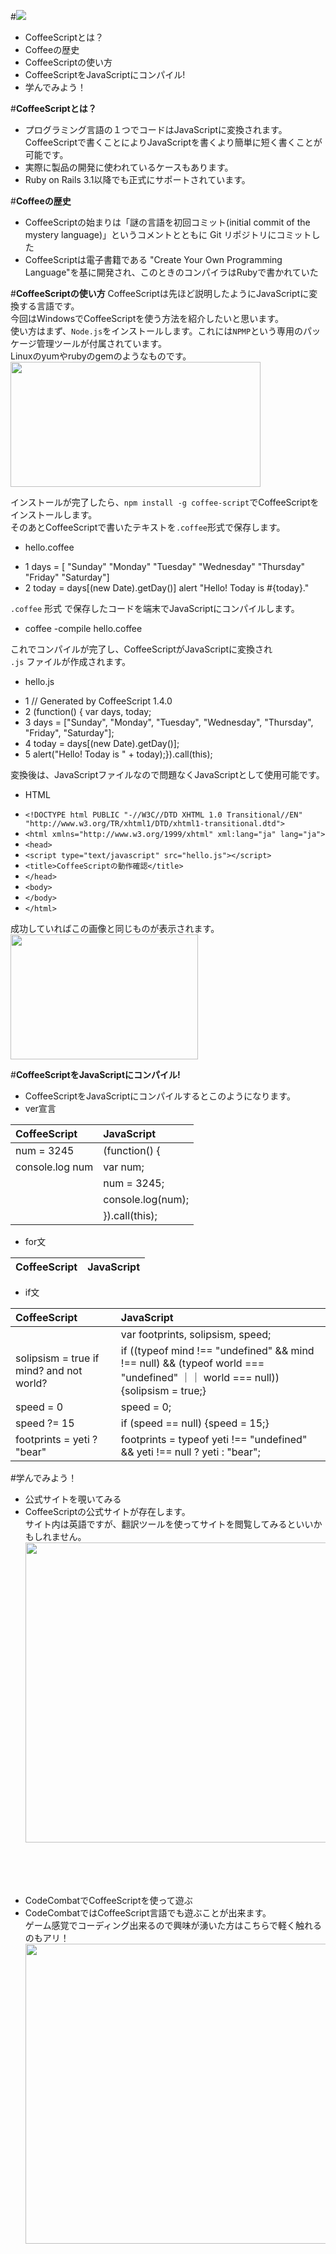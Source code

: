 
#<img src="http://coffeescript.org/documentation/images/logo.png">
- CoffeeScriptとは？
- Coffeeの歴史
- CoffeeScriptの使い方
- CoffeeScriptをJavaScriptにコンパイル!
- 学んでみよう！





#**CoffeeScriptとは？**
- プログラミング言語の１つでコードはJavaScriptに変換されます。<br>
CoffeeScriptで書くことによりJavaScriptを書くより簡単に短く書くことが可能です。
- 実際に製品の開発に使われているケースもあります。
- Ruby on Rails 3.1以降でも正式にサポートされています。





#**Coffeeの歴史**
- CoffeeScriptの始まりは「謎の言語を初回コミット(initial commit of the mystery language)」というコメントとともに Git リポジトリにコミットした
- CoffeeScriptは電子書籍である "Create Your Own Programming Language"を基に開発され、このときのコンパイラはRubyで書かれていた





#**CoffeeScriptの使い方**
CoffeeScriptは先ほど説明したようにJavaScriptに変換する言語です。<br>
今回はWindowsでCoffeeScriptを使う方法を紹介したいと思います。<br>
使い方はまず、```Node.js```をインストールします。これには```NPMP```という専用のパッケージ管理ツールが付属されています。<br>
Linuxのyumやrubyのgemのようなものです。<br>
<img src="http://pgnote.net/wp-content/uploads/2012/11/01.jpg" width="400" height="200"><br>

インストールが完了したら、```npm install -g coffee-script```でCoffeeScriptをインストールします。<br>
そのあとCoffeeScriptで書いたテキストを```.coffee```形式で保存します。

+ hello.coffee<br>
 - 1 days = [  "Sunday"  "Monday"  "Tuesday"  "Wednesday"  "Thursday"  "Friday"  "Saturday"]<br>
 - 2 today = days[(new Date).getDay()] alert "Hello! Today is #{today}."<br>

```.coffee``` 形式 で保存したコードを端末でJavaScriptにコンパイルします。

+ coffee -compile hello.coffee

これでコンパイルが完了し、CoffeeScriptがJavaScriptに変換され<br>
```.js``` ファイルが作成されます。

+ hello.js<br>
 - 1 // Generated by CoffeeScript 1.4.0<br>
 - 2 (function() { var days, today;<br>
 - 3 days = ["Sunday", "Monday", "Tuesday", "Wednesday", "Thursday", "Friday", "Saturday"];<br>
 - 4 today = days[(new Date).getDay()];<br>
 - 5 alert("Hello! Today is " + today);}).call(this);

変換後は、JavaScriptファイルなので問題なくJavaScriptとして使用可能です。

+ HTML
 - ```<!DOCTYPE html PUBLIC "-//W3C//DTD XHTML 1.0 Transitional//EN" "http://www.w3.org/TR/xhtml1/DTD/xhtml1-transitional.dtd">```<br>
 - ```<html xmlns="http://www.w3.org/1999/xhtml" xml:lang="ja" lang="ja">```<br>
 - ```<head>```<br>
 -  ```<script type="text/javascript" src="hello.js"></script>```<br>
 -  ```<title>CoffeeScriptの動作確認</title>```<br>
 - ```</head>```<br>
 - ```<body>```<br>
 - ```</body>```<br>
 - ```</html>```<br>

成功していればこの画像と同じものが表示されます。<br>
<img src="http://pgnote.net/wp-content/uploads/2012/11/20121110090936.jpg" width="300" height="200"><br>





#**CoffeeScriptをJavaScriptにコンパイル!**
- CoffeeScriptをJavaScriptにコンパイルするとこのようになります。
 - ver宣言

|CoffeeScript|JavaScript|
|:-----------|:---------|
|num = 3245|(function() {|
|console.log num|var num;|
||num = 3245;|
||console.log(num);|
||}).call(this);|

 - for文

|CoffeeScript|JavaScript|
|:-----------|:---------|



 - if文

|CoffeeScript|JavaScript|
|:----------|:--------|
||var footprints, solipsism, speed;|
|solipsism = true if mind? and not world?|if ((typeof mind !== "undefined" && mind !== null) && (typeof world === "undefined" ｜｜ world === null)) {solipsism = true;}|
|speed = 0|speed = 0;|
|speed ?= 15|if (speed == null) {speed = 15;}|
|footprints = yeti ? "bear"|footprints = typeof yeti !== "undefined" && yeti !== null ? yeti : "bear";|





#学んでみよう！
- 公式サイトを覗いてみる
 - CoffeeScriptの公式サイトが存在します。<br>
   サイト内は英語ですが、翻訳ツールを使ってサイトを閲覧してみるといいかもしれません。
   <a href=" http://coffeescript.org/">
   <img src="http://cdn.sixrevisions.com/0230-02_coffeescript_official_website.jpg" width="800" height="480"></a>
<br>
<br>
<br>


- CodeCombatでCoffeeScriptを使って遊ぶ
 - CodeCombatではCoffeeScript言語でも遊ぶことが出来ます。<br>
   ゲーム感覚でコーディング出来るので興味が湧いた方はこちらで軽く触れるのもアリ！
   <img src="https://i.ytimg.com/vi/dCOHjERswGw/maxresdefault.jpg" width="800" height="480">
